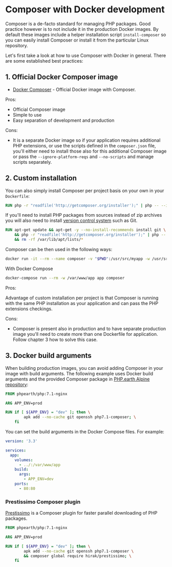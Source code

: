 # Composer with Docker development

Composer is a de-facto standard for managing PHP packages. Good practice however
is to not include it in the production Docker images. By default these images
include a helper installation script `install-composer` so you can easily install
Composer or install it from the particular Linux repository.

Let's first take a look at how to use Composer with Docker in general. There are
some established best practices:

## 1. Official Docker Composer image

* [Docker Composer](https://hub.docker.com/_/composer/) - Official Docker image
  with Composer.

Pros:

* Official Composer image
* Simple to use
* Easy separation of development and production

Cons:

* It is a separate Docker image so if your application requires additional PHP
  extensions, or use the scripts defined in the `composer.json` file, you'll
  either need to install those also for this additional Composer image or pass
  the `--ignore-platform-reqs` and `--no-scripts` and manage scripts separately.

## 2. Custom installation

You can also simply install Composer per project basis on your own in your
`Dockerfile`:

```Dockerfile
RUN php -r "readfile('http://getcomposer.org/installer');" | php -- --install-dir=/usr/bin/ --filename=composer
```

If you'll need to install PHP packages from sources instead of zip archives you
will also need to install
[version control system](https://getcomposer.org/doc/00-intro.md#system-requirements)
such as Git.

```Dockerfile
RUN apt-get update && apt-get -y --no-install-recommends install git \
    && php -r "readfile('http://getcomposer.org/installer');" | php -- --install-dir=/usr/bin/ --filename=composer \
    && rm -rf /var/lib/apt/lists/*
```

Composer can be then used in the following ways:

```bash
docker run -it --rm --name composer -v "$PWD":/usr/src/myapp -w /usr/src/myapp php-app composer
```

With Docker Compose

```bash
docker-compose run --rm -w /var/www/app app composer
```

Pros:

Advantage of custom installation per project is that Composer is running with the
same PHP installation as your application and can pass the PHP extensions checkings.

Cons:

* Composer is present also in production and to have separate production image
  you'll need to create more than one Dockerfile for application. Follow chapter
  3 how to solve this case.

## 3. Docker build arguments

When building production images, you can avoid adding Composer in your image with
build arguments. The following example uses Docker build arguments and the provided
Composer package in [PHP.earth Alpine repository](https://alpine.php.earth):

```Dockerfile
FROM phpearth/php:7.1-nginx

ARG APP_ENV=prod

RUN if [ ${APP_ENV} = "dev" ]; then \
        apk add --no-cache git openssh php7.1-composer; \
    fi
```

You can set the build arguments in the Docker Compose files. For example:

```yaml
version: '3.3'

services:
  app:
    volumes:
      - ../:/var/www/app
    build:
      args:
        - APP_ENV=dev
    ports:
      - 80:80
```

### Prestissimo Composer plugin

[Prestissimo](https://github.com/hirak/prestissimo) is a Composer plugin for faster
parallel downloading of PHP packages.

```Dockerfile
FROM phpearth/php:7.1-nginx

ARG APP_ENV=prod

RUN if [ ${APP_ENV} = "dev" ]; then \
        apk add --no-cache git openssh php7.1-composer \
        && composer global require hirak/prestissimo; \
    fi
```
